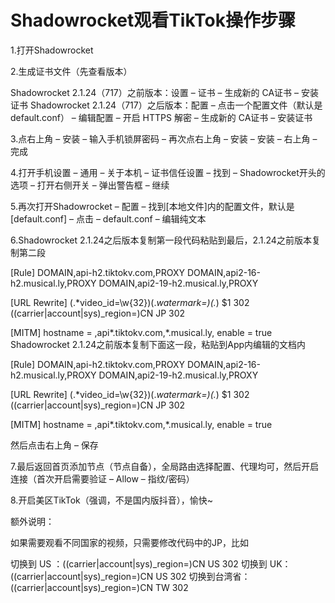 # Shadowrocket观看TikTok操作步骤

1.打开Shadowrocket

2.生成证书文件（先查看版本）

Shadowrocket 2.1.24（717）之前版本：设置 – 证书 – 生成新的 CA证书 – 安装证书
Shadowrocket 2.1.24（717）之后版本：配置 – 点击一个配置文件（默认是default.conf） – 编辑配置 – 开启 HTTPS 解密 – 生成新的 CA证书 – 安装证书

3.点右上角 – 安装 – 输入手机锁屏密码 – 再次点右上角 – 安装 – 安装 – 右上角 – 完成


4.打开手机设置 – 通用 – 关于本机 – 证书信任设置 – 找到 – Shadowrocket开头的选项 – 打开右侧开关 – 弹出警告框 – 继续


5.再次打开Shadowrocket – 配置 – 找到[本地文件]内的配置文件，默认是[default.conf] – 点击 – default.conf – 编辑纯文本


6.Shadowrocket 2.1.24之后版本复制第一段代码粘贴到最后，2.1.24之前版本复制第二段


[Rule]
DOMAIN,api-h2.tiktokv.com,PROXY
DOMAIN,api2-16-h2.musical.ly,PROXY
DOMAIN,api2-19-h2.musical.ly,PROXY

[URL Rewrite]
(.*video_id=\w{32})(.*watermark=)(.*) $1 302
((carrier|account|sys)_region=)CN JP 302

[MITM]
hostname = ,api*.tiktokv.com,*.musical.ly,
enable = true
Shadowrocket 2.1.24之前版本复制下面这一段，粘贴到App内编辑的文档内

[Rule]
DOMAIN,api-h2.tiktokv.com,PROXY
DOMAIN,api2-16-h2.musical.ly,PROXY
DOMAIN,api2-19-h2.musical.ly,PROXY

[URL Rewrite]
(.*video_id=\w{32})(.*watermark=)(.*) $1 302
((carrier|account|sys)_region=)CN JP 302

[MITM]
hostname = ,api*.tiktokv.com,*.musical.ly,
enable = true


然后点击右上角 – 保存

7.最后返回首页添加节点（节点自备），全局路由选择配置、代理均可，然后开启连接（首次开启需要验证 – Allow – 指纹/密码）

8.开启美区TikTok（强调，不是国内版抖音），愉快~

额外说明：

如果需要观看不同国家的视频，只需要修改代码中的JP，比如

切换到 US ：((carrier|account|sys)_region=)CN US 302
切换到 UK：((carrier|account|sys)_region=)CN US 302
切换到台湾省：((carrier|account|sys)_region=)CN TW 302
